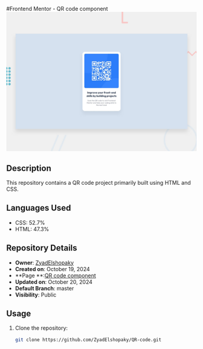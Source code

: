 #Frontend Mentor - QR code component
![Design preview for the QR code component coding challenge](./design/desktop-preview.jpg)

## Description
This repository contains a QR code project primarily built using HTML and CSS.

## Languages Used
- CSS: 52.7%
- HTML: 47.3%

## Repository Details
- **Owner**: [ZyadElshopaky](https://github.com/ZyadElshopaky)
- **Created on**: October 19, 2024
- **Page **:[QR code component](https://zyadelshopaky.github.io/QR-code/)
- **Updated on**: October 20, 2024
- **Default Branch**: master
- **Visibility**: Public

## Usage
1. Clone the repository:
   ```sh
   git clone https://github.com/ZyadElshopaky/QR-code.git
